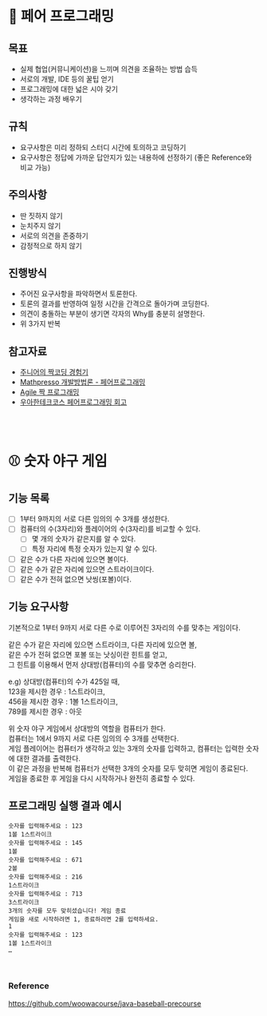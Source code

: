 # 👬  페어 프로그래밍
## 목표
  - 실제 협업(커뮤니케이션)을 느끼며 의견을 조율하는 방법 습득
  - 서로의 개발, IDE 등의 꿀팁 얻기
  - 프로그래밍에 대한 넓은 시야 갖기
  - 생각하는 과정 배우기

## 규칙
  - 요구사항은 미리 정하되 스터디 시간에 토의하고 코딩하기
  - 요구사항은 정답에 가까운 답안지가 있는 내용하에 선정하기 (좋은 Reference와 비교 가능)

## 주의사항
  - 딴 짓하지 않기
  - 눈치주지 않기
  - 서로의 의견을 존중하기
  - 감정적으로 하지 않기

## 진행방식
  - 주어진 요구사항을 파악하면서 토론한다.
  - 토론의 결과를 반영하여 일정 시간을 간격으로 돌아가며 코딩한다.
  - 의견이 충돌하는 부분이 생기면 각자의 Why를 충분히 설명한다.
  - 위 3가지 반복

## 참고자료
  - [주니어의 짝코딩 경험기](https://velog.io/@troflev/%EC%A3%BC%EB%8B%88%EC%96%B4%EC%9D%98-%EC%A7%9D%EC%BD%94%EB%94%A9-%EA%B2%BD%ED%97%98%EA%B8%B0-7njvfeief5)
  - [Mathpresso 개발방법론 - 페어프로그래밍](https://blog.mathpresso.com/mathpresso-%EA%B0%9C%EB%B0%9C%EB%B0%A9%EB%B2%95%EB%A1%A0-1-%ED%8E%98%EC%96%B4-%ED%94%84%EB%A1%9C%EA%B7%B8%EB%9E%98%EB%B0%8D-pair-programing-f7d07ac323d0)
  - [Agile 짝 프로그래밍](https://gmlwjd9405.github.io/2018/07/02/agile-pair-programming.html)
  - [우아한테크코스 페어프로그래밍 회고](https://pjh3749.tistory.com/247)

<br><br>

# ⚾️  숫자 야구 게임
## 기능 목록

- [ ] 1부터 9까지의 서로 다른 임의의 수 3개를 생성한다.
- [ ] 컴퓨터의 수(3자리)와 플레이어의 수(3자리)를 비교할 수 있다.
    - [ ] 몇 개의 숫자가 같은지를 알 수 있다.
    - [ ] 특정 자리에 특정 숫자가 있는지 알 수 있다.
- [ ] 같은 수가 다른 자리에 있으면 볼이다.
- [ ] 같은 수가 같은 자리에 있으면 스트라이크이다.
- [ ] 같은 수가 전혀 없으면 낫씽(포볼)이다.

## 기능 요구사항

기본적으로 1부터 9까지 서로 다른 수로 이루어진 3자리의 수를 맞추는 게임이다.

같은 수가 같은 자리에 있으면 스트라이크, 다른 자리에 있으면 볼,  
같은 수가 전혀 없으면 포볼 또는 낫싱이란 힌트를 얻고,  
그 힌트를 이용해서 먼저 상대방(컴퓨터)의 수를 맞추면 승리한다.

e.g) 상대방(컴퓨터)의 수가 425일 때,  
123을 제시한 경우 : 1스트라이크,  
456을 제시한 경우 : 1볼 1스트라이크,  
789를 제시한 경우 : 아웃

위 숫자 야구 게임에서 상대방의 역할을 컴퓨터가 한다.  
컴퓨터는 1에서 9까지 서로 다른 임의의 수 3개를 선택한다.  
게임 플레이어는 컴퓨터가 생각하고 있는 3개의 숫자를 입력하고, 컴퓨터는 입력한 숫자에 대한 결과를 출력한다.  
이 같은 과정을 반복해 컴퓨터가 선택한 3개의 숫자를 모두 맞히면 게임이 종료된다.  
게임을 종료한 후 게임을 다시 시작하거나 완전히 종료할 수 있다.

## 프로그래밍 실행 결과 예시
```
숫자를 입력해주세요 : 123
1볼 1스트라이크
숫자를 입력해주세요 : 145
1볼
숫자를 입력해주세요 : 671
2볼
숫자를 입력해주세요 : 216
1스트라이크
숫자를 입력해주세요 : 713
3스트라이크
3개의 숫자를 모두 맞히셨습니다! 게임 종료
게임을 새로 시작하려면 1, 종료하려면 2를 입력하세요.
1
숫자를 입력해주세요 : 123
1볼 1스트라이크
… 
```

<br>

### Reference
https://github.com/woowacourse/java-baseball-precourse

